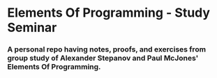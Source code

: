 # Elements Of Programming - Study Seminar

### A personal repo having notes, proofs, and exercises from group study of Alexander Stepanov and Paul McJones' Elements Of Programming.
